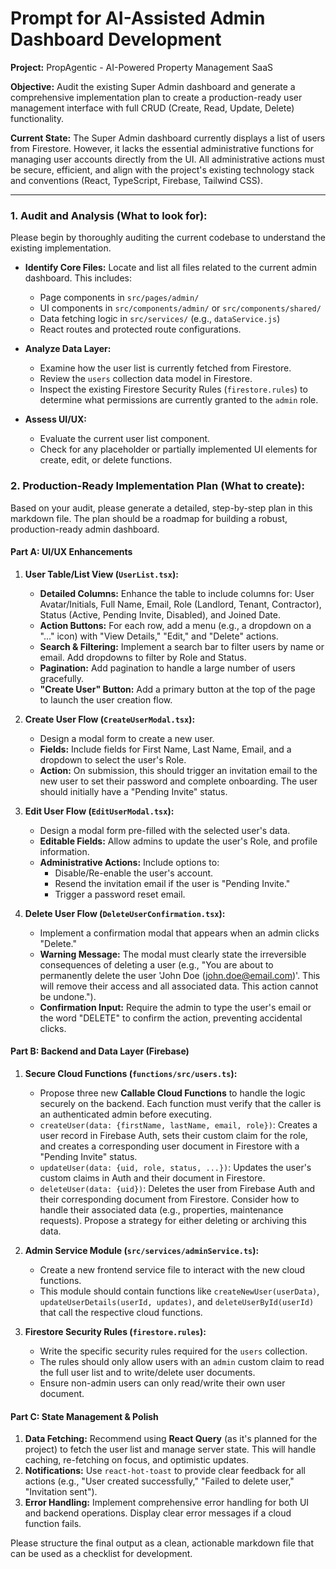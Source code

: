 
# Prompt for AI-Assisted Admin Dashboard Development

**Project:** PropAgentic - AI-Powered Property Management SaaS

**Objective:** Audit the existing Super Admin dashboard and generate a comprehensive implementation plan to create a production-ready user management interface with full CRUD (Create, Read, Update, Delete) functionality.

**Current State:** The Super Admin dashboard currently displays a list of users from Firestore. However, it lacks the essential administrative functions for managing user accounts directly from the UI. All administrative actions must be secure, efficient, and align with the project's existing technology stack and conventions (React, TypeScript, Firebase, Tailwind CSS).

---

### **1. Audit and Analysis (What to look for):**

Please begin by thoroughly auditing the current codebase to understand the existing implementation.

- **Identify Core Files:** Locate and list all files related to the current admin dashboard. This includes:
    - Page components in `src/pages/admin/`
    - UI components in `src/components/admin/` or `src/components/shared/`
    - Data fetching logic in `src/services/` (e.g., `dataService.js`)
    - React routes and protected route configurations.

- **Analyze Data Layer:**
    - Examine how the user list is currently fetched from Firestore.
    - Review the `users` collection data model in Firestore.
    - Inspect the existing Firestore Security Rules (`firestore.rules`) to determine what permissions are currently granted to the `admin` role.

- **Assess UI/UX:**
    - Evaluate the current user list component.
    - Check for any placeholder or partially implemented UI elements for create, edit, or delete functions.

### **2. Production-Ready Implementation Plan (What to create):**

Based on your audit, please generate a detailed, step-by-step plan in this markdown file. The plan should be a roadmap for building a robust, production-ready admin dashboard.

#### **Part A: UI/UX Enhancements**

1.  **User Table/List View (`UserList.tsx`):**
    *   **Detailed Columns:** Enhance the table to include columns for: User Avatar/Initials, Full Name, Email, Role (Landlord, Tenant, Contractor), Status (Active, Pending Invite, Disabled), and Joined Date.
    *   **Action Buttons:** For each row, add a menu (e.g., a dropdown on a "..." icon) with "View Details," "Edit," and "Delete" actions.
    *   **Search & Filtering:** Implement a search bar to filter users by name or email. Add dropdowns to filter by Role and Status.
    *   **Pagination:** Add pagination to handle a large number of users gracefully.
    *   **"Create User" Button:** Add a primary button at the top of the page to launch the user creation flow.

2.  **Create User Flow (`CreateUserModal.tsx`):**
    *   Design a modal form to create a new user.
    *   **Fields:** Include fields for First Name, Last Name, Email, and a dropdown to select the user's Role.
    *   **Action:** On submission, this should trigger an invitation email to the new user to set their password and complete onboarding. The user should initially have a "Pending Invite" status.

3.  **Edit User Flow (`EditUserModal.tsx`):**
    *   Design a modal form pre-filled with the selected user's data.
    *   **Editable Fields:** Allow admins to update the user's Role, and profile information.
    *   **Administrative Actions:** Include options to:
        *   Disable/Re-enable the user's account.
        *   Resend the invitation email if the user is "Pending Invite."
        *   Trigger a password reset email.

4.  **Delete User Flow (`DeleteUserConfirmation.tsx`):**
    *   Implement a confirmation modal that appears when an admin clicks "Delete."
    *   **Warning Message:** The modal must clearly state the irreversible consequences of deleting a user (e.g., "You are about to permanently delete the user 'John Doe (john.doe@email.com)'. This will remove their access and all associated data. This action cannot be undone.").
    *   **Confirmation Input:** Require the admin to type the user's email or the word "DELETE" to confirm the action, preventing accidental clicks.

#### **Part B: Backend and Data Layer (Firebase)**

1.  **Secure Cloud Functions (`functions/src/users.ts`):**
    *   Propose three new **Callable Cloud Functions** to handle the logic securely on the backend. Each function must verify that the caller is an authenticated admin before executing.
    *   `createUser(data: {firstName, lastName, email, role})`: Creates a user record in Firebase Auth, sets their custom claim for the role, and creates a corresponding user document in Firestore with a "Pending Invite" status.
    *   `updateUser(data: {uid, role, status, ...})`: Updates the user's custom claims in Auth and their document in Firestore.
    *   `deleteUser(data: {uid})`: Deletes the user from Firebase Auth and their corresponding document from Firestore. Consider how to handle their associated data (e.g., properties, maintenance requests). Propose a strategy for either deleting or archiving this data.

2.  **Admin Service Module (`src/services/adminService.ts`):**
    *   Create a new frontend service file to interact with the new cloud functions.
    *   This module should contain functions like `createNewUser(userData)`, `updateUserDetails(userId, updates)`, and `deleteUserById(userId)` that call the respective cloud functions.

3.  **Firestore Security Rules (`firestore.rules`):**
    *   Write the specific security rules required for the `users` collection.
    *   The rules should only allow users with an `admin` custom claim to read the full user list and to write/delete user documents.
    *   Ensure non-admin users can only read/write their own user document.

#### **Part C: State Management & Polish**

1.  **Data Fetching:** Recommend using **React Query** (as it's planned for the project) to fetch the user list and manage server state. This will handle caching, re-fetching on focus, and optimistic updates.
2.  **Notifications:** Use `react-hot-toast` to provide clear feedback for all actions (e.g., "User created successfully," "Failed to delete user," "Invitation sent").
3.  **Error Handling:** Implement comprehensive error handling for both UI and backend operations. Display clear error messages if a cloud function fails.

Please structure the final output as a clean, actionable markdown file that can be used as a checklist for development.
